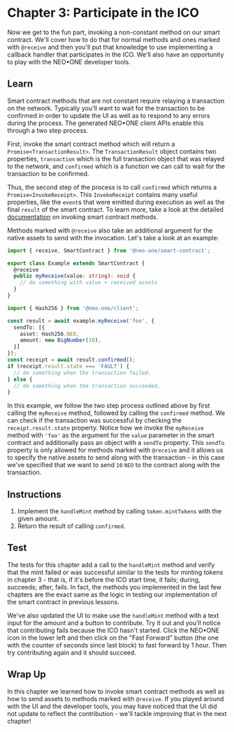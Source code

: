 # Chapter 3: Participate in the ICO

Now we get to the fun part, invoking a non-constant method on our smart contract. We'll cover how to do that for normal methods and ones marked with `@receive` and then you'll put that knowledge to use implementing a callback handler that participates in the ICO. We'll also have an opportunity to play with the NEO•ONE developer tools.

## Learn

Smart contract methods that are not constant require relaying a transaction on the network. Typically you'll want to wait for the transaction to be confirmed in order to update the UI as well as to respond to any errors during the process. The generated NEO•ONE client APIs enable this through a two step process.

First, invoke the smart contract method which will return a `Promise<TransactionResult>`. The `TransactionResult` object contains two properties, `transaction` which is the full transaction object that was relayed to the network, and `confirmed` which is a function we can call to wait for the transaction to be confirmed.

Thus, the second step of the process is to call `confirmed` which returns a `Promise<InvokeReceipt>`. This `InvokeReceipt` contains many useful properties, like the `event`s that were emitted during execution as well as the final `result` of the smart contract. To learn more, take a look at the detailed [documentation](/docs/smart-contract-apis#methods) on invoking smart contract methods.

Methods marked with `@receive` also take an additional argument for the native assets to send with the invocation. Let's take a look at an example:

```typescript
import { receive, SmartContract } from '@neo-one/smart-contract';

export class Example extends SmartContract {
  @receive
  public myReceive(value: string): void {
    // do something with value + received assets
  }
}
```

```typescript
import { Hash256 } from '@neo-one/client';

const result = await example.myReceive('foo', {
  sendTo: [{
    asset: Hash256.NEO,
    amount: new BigNumber(10),
  }]
});
const receipt = await result.confirmed();
if (receipt.result.state === 'FAULT') {
  // do something when the transaction failed.
} else {
  // do something when the transaction succeeded.
}
```

In this example, we follow the two step process outlined above by first calling the `myReceive` method, followed by calling the `confirmed` method. We can check if the transaction was successful by checking the `receipt.result.state` property. Notice how we invoke the `myReceive` method with `'foo'` as the argument for the `value` parameter in the smart contract and additionally pass an object with a `sendTo` property. This `sendTo` property is only allowed for methods marked with `@receive` and it allows us to specify the native assets to send along with the transaction - in this case we've specified that we want to send `10` `NEO` to the contract along with the transaction.

## Instructions

  1. Implement the `handleMint` method by calling `token.mintTokens` with the given amount.
  2. Return the result of calling `confirmed`.

## Test

The tests for this chapter add a call to the `handleMint` method and verify that the mint failed or was successful similar to the tests for minting tokens in chapter 3 - that is, if it's before the ICO start time, it fails; during, succeeds; after, fails. In fact, the methods you implemented in the last few chapters are the exact same as the logic in testing our implementation of the smart contract in previous lessons.

We've also updated the UI to make use the `handleMint` method with a text input for the amount and a button to contribute. Try it out and you'll notice that contributing fails because the ICO hasn't started. Click the NEO•ONE icon in the lower left and then click on the "Fast Forward" button (the one with the counter of seconds since last block) to fast forward by 1 hour. Then try contributing again and it should succeed.

## Wrap Up

In this chapter we learned how to invoke smart contract methods as well as how to send assets to methods marked with `@receive`. If you played around with the UI and the developer tools, you may have noticed that the UI did not update to reflect the contribution - we'll tackle improving that in the next chapter!
